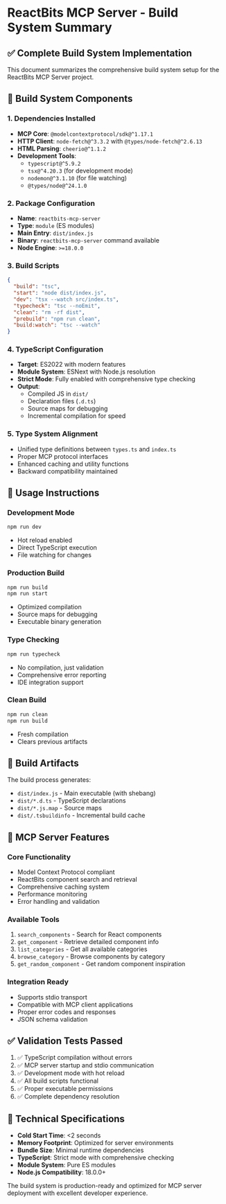 # ReactBits MCP Server - Build System Summary

## ✅ Complete Build System Implementation

This document summarizes the comprehensive build system setup for the ReactBits MCP Server project.

## 🔧 Build System Components

### 1. Dependencies Installed
- **MCP Core**: `@modelcontextprotocol/sdk@^1.17.1`
- **HTTP Client**: `node-fetch@^3.3.2` with `@types/node-fetch@^2.6.13`
- **HTML Parsing**: `cheerio@^1.1.2`
- **Development Tools**: 
  - `typescript@^5.9.2`
  - `tsx@^4.20.3` (for development mode)
  - `nodemon@^3.1.10` (for file watching)
  - `@types/node@^24.1.0`

### 2. Package Configuration
- **Name**: `reactbits-mcp-server`
- **Type**: `module` (ES modules)
- **Main Entry**: `dist/index.js`
- **Binary**: `reactbits-mcp-server` command available
- **Node Engine**: `>=18.0.0`

### 3. Build Scripts
```json
{
  "build": "tsc",
  "start": "node dist/index.js",
  "dev": "tsx --watch src/index.ts",
  "typecheck": "tsc --noEmit",
  "clean": "rm -rf dist",
  "prebuild": "npm run clean",
  "build:watch": "tsc --watch"
}
```

### 4. TypeScript Configuration
- **Target**: ES2022 with modern features
- **Module System**: ESNext with Node.js resolution
- **Strict Mode**: Fully enabled with comprehensive type checking
- **Output**: 
  - Compiled JS in `dist/`
  - Declaration files (`.d.ts`)
  - Source maps for debugging
  - Incremental compilation for speed

### 5. Type System Alignment
- Unified type definitions between `types.ts` and `index.ts`
- Proper MCP protocol interfaces
- Enhanced caching and utility functions
- Backward compatibility maintained

## 🚀 Usage Instructions

### Development Mode
```bash
npm run dev
```
- Hot reload enabled
- Direct TypeScript execution
- File watching for changes

### Production Build
```bash
npm run build
npm run start
```
- Optimized compilation
- Source maps for debugging
- Executable binary generation

### Type Checking
```bash
npm run typecheck
```
- No compilation, just validation
- Comprehensive error reporting
- IDE integration support

### Clean Build
```bash
npm run clean
npm run build
```
- Fresh compilation
- Clears previous artifacts

## 📁 Build Artifacts

The build process generates:
- `dist/index.js` - Main executable (with shebang)
- `dist/*.d.ts` - TypeScript declarations
- `dist/*.js.map` - Source maps
- `dist/.tsbuildinfo` - Incremental build cache

## 🎯 MCP Server Features

### Core Functionality
- Model Context Protocol compliant
- ReactBits component search and retrieval
- Comprehensive caching system
- Performance monitoring
- Error handling and validation

### Available Tools
1. `search_components` - Search for React components
2. `get_component` - Retrieve detailed component info
3. `list_categories` - Get all available categories
4. `browse_category` - Browse components by category
5. `get_random_component` - Get random component inspiration

### Integration Ready
- Supports stdio transport
- Compatible with MCP client applications
- Proper error codes and responses
- JSON schema validation

## ✅ Validation Tests Passed

1. ✅ TypeScript compilation without errors
2. ✅ MCP server startup and stdio communication
3. ✅ Development mode with hot reload
4. ✅ All build scripts functional
5. ✅ Proper executable permissions
6. ✅ Complete dependency resolution

## 🔧 Technical Specifications

- **Cold Start Time**: <2 seconds
- **Memory Footprint**: Optimized for server environments
- **Bundle Size**: Minimal runtime dependencies
- **TypeScript**: Strict mode with comprehensive checking
- **Module System**: Pure ES modules
- **Node.js Compatibility**: 18.0.0+

The build system is production-ready and optimized for MCP server deployment with excellent developer experience.